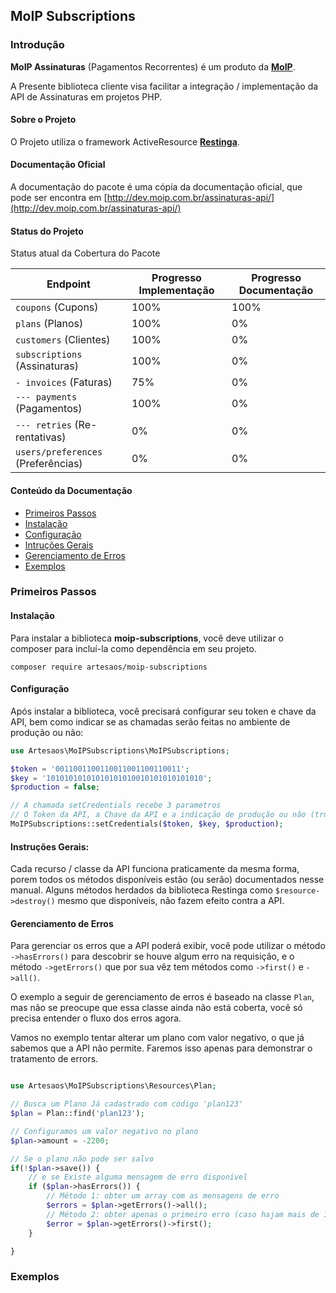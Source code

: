 ## MoIP Subscriptions

### Introdução
**MoIP Assinaturas** (Pagamentos Recorrentes) é um produto da **[MoIP](http://moip.com.br)**.

A Presente biblioteca cliente visa facilitar a integração / implementação da API de Assinaturas em projetos PHP.

#### Sobre o Projeto
O Projeto utiliza o framework ActiveResource **[Restinga](https://github.com/artesaos/restinga)**.

#### Documentação Oficial
A documentação do pacote é uma cópia da documentação oficial, que pode ser encontra em [http://dev.moip.com.br/assinaturas-api/](http://dev.moip.com.br/assinaturas-api/)

#### Status do Projeto
Status atual da Cobertura do Pacote

| Endpoint                            | Progresso Implementação    | Progresso Documentação |
| ----------------------------------- | -------------------------- | ---------------------- |
| `coupons` (Cupons)                  | 100%                       | 100%                   |
| `plans` (Planos)                    | 100%                       | 0%                     |
| `customers` (Clientes)              | 100%                       | 0%                     |
| `subscriptions` (Assinaturas)       | 100%                       | 0%                     |
| `- invoices` (Faturas)              | 75%                        | 0%                     |
| `--- payments` (Pagamentos)         | 100%                       | 0%                     |
| `--- retries` (Re-rentativas)       | 0%                         | 0%                     |
| `users/preferences` (Preferências)  | 0%                         | 0%                     |


#### Conteúdo da Documentação
- [Primeiros Passos](#primeiros-passos)
 - [Instalação](#instalação) 
 - [Configuração](#configuração)
 - [Intruções Gerais](#instruções-gerais)
 - [Gerenciamento de Erros](#gerenciamento-de-erros)
- [Exemplos](#exemplos) 



### Primeiros Passos

#### Instalação
Para instalar a biblioteca **moip-subscriptions**, você deve utilizar o composer para incluí-la como dependência em seu projeto.

```
composer require artesaos/moip-subscriptions
```


#### Configuração

Após instalar a biblioteca, você precisará configurar seu token e chave da API, bem como indicar se as chamadas serão feitas no ambiente de produção ou não:


```php
use Artesaos\MoIPSubscriptions\MoIPSubscriptions;

$token = '0011001100110011001100110011';
$key = '10101010101010101010010101010101010';
$production = false;

// A chamada setCredentials recebe 3 parametros
// O Token da API, a Chave da API e a indicação de produção ou não (true/false)
MoIPSubscriptions::setCredentials($token, $key, $production);
```

#### Instruções Gerais:

Cada recurso / classe da API funciona praticamente da mesma forma, porem todos os métodos disponíveis estão (ou serão) documentados nesse manual.
Alguns métodos herdados da biblioteca Restinga como `$resource->destroy()` mesmo que disponíveis, não fazem efeito contra a API.


#### Gerenciamento de Erros

Para gerenciar os erros que a API poderá exibir, você pode utilizar o método `->hasErrors()` para descobrir se houve algum erro na requisição, e o método `->getErrors()` que por sua vêz tem métodos como `->first()` e `->all()`.

O exemplo a seguir de gerenciamento de erros é baseado na classe `Plan`, mas não se preocupe que essa classe ainda não está coberta, você só precisa entender o fluxo dos erros agora.

Vamos no exemplo tentar alterar um plano com valor negativo, o que já sabemos que a API não permite. Faremos isso apenas para demonstrar o tratamento de errors.

```php

use Artesaos\MoIPSubscriptions\Resources\Plan;

// Busca um Plano Já cadastrado com código 'plan123'
$plan = Plan::find('plan123');

// Configuramos um valor negativo no plano
$plan->amount = -2200;

// Se o plano não pode ser salvo
if(!$plan->save()) {
    // e se Existe alguma mensagem de erro disponível
    if ($plan->hasErrors()) {
        // Método 1: obter um array com as mensagens de erro
        $errors = $plan->getErrors()->all();
        // Método 2: obter apenas o primeiro erro (caso hajam mais de 1 erro)
        $error = $plan->getErrors()->first();
    }

}
```

### Exemplos
